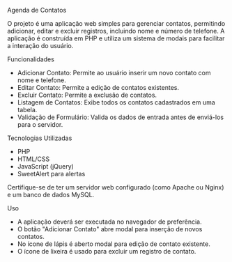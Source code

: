 Agenda de Contatos

O projeto é uma aplicação web simples para gerenciar contatos, permitindo adicionar, editar e excluir registros, incluindo nome e número de telefone. A aplicação é construída em PHP e utiliza um sistema de modais para facilitar a interação do usuário.

Funcionalidades

- Adicionar Contato: Permite ao usuário inserir um novo contato com nome e telefone.
- Editar Contato: Permite a edição de contatos existentes.
- Excluir Contato: Permite a exclusão de contatos.
- Listagem de Contatos: Exibe todos os contatos cadastrados em uma tabela.
- Validação de Formulário: Valida os dados de entrada antes de enviá-los para o servidor.

Tecnologias Utilizadas
- PHP
- HTML/CSS
- JavaScript (jQuery)
- SweetAlert para alertas

Certifique-se de ter um servidor web configurado (como Apache ou Nginx) e um banco de dados MySQL.

Uso

- A aplicação deverá ser executada no navegador de preferência.
- O botão "Adicionar Contato" abre modal para inserção de novos contatos.
- No ícone de lápis é aberto modal para edição de contato existente.
- O ícone de lixeira é usado para excluir um registro de contato.